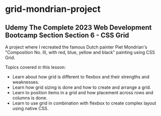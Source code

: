 # grid-mondrian-project

## Udemy The Complete 2023 Web Development Bootcamp Section Section 6 - CSS Grid

A project where I recreated the famous Dutch painter Piet Mondrian's "Composition No. III, with red, blue, yellow and black" painting using CSS Grid. 

Topics covered in this lesson:

- Learn about how grid is different to flexbox and their strengths and weaknesses.
- Learn how grid sizing is done and how to create and arrange a grid.
- Learn to position items in a grid and how placement across rows and columns is done.
- Learn to use grid in combination with flexbox to create complex layout using native CSS.
